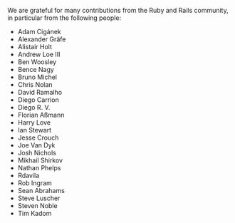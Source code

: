 We are grateful for many contributions from the Ruby and Rails
community, in particular from the following people:

* Adam Cigánek
* Alexander Gräfe
* Alistair Holt
* Andrew Loe III
* Ben Woosley
* Bence Nagy
* Bruno Michel
* Chris Nolan
* David Ramalho
* Diego Carrion
* Diego R. V.
* Florian Aßmann
* Harry Love
* Ian Stewart
* Jesse Crouch
* Joe Van Dyk
* Josh Nichols
* Mikhail Shirkov
* Nathan Phelps
* Rdavila
* Rob Ingram
* Sean Abrahams
* Steve Luscher
* Steven Noble
* Tim Kadom
